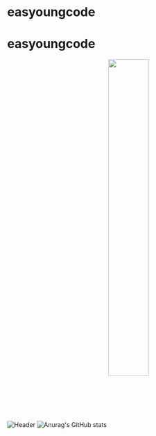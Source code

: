 # easyoungcode
# easyoungcode
![Header](https://capsule-render.vercel.app/api?type=waving&color=87cefa&height=130&section=header&text=Hello!%20I'm%20JiYoung&fontSize=60&fontColor=ffffff)
![Anurag's GitHub stats](https://github-readme-stats.vercel.app/api?username=easyoungcode&show_icons=true&theme=flag-india)
<a href="https://github.com/anuraghazra/github-readme-stats"><img align="center" src="https://github-readme-stats.vercel.app/api/top-langs/?username=BullChallenger&layout=compact&theme=buefy&hide_border=true&bg_color=FCF6F5&text_color=990011&title_color=990011" width=43.2% /></a>


